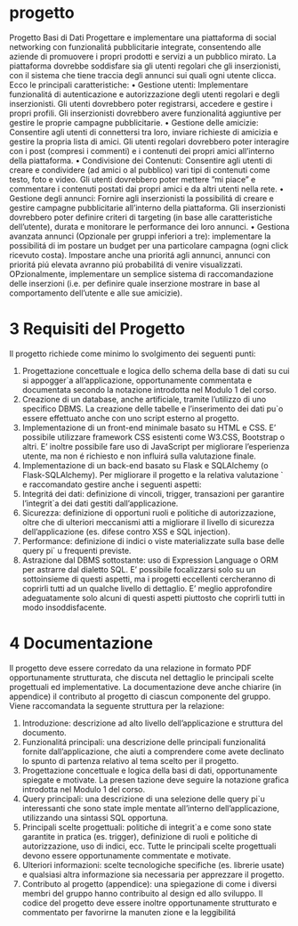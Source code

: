 # progetto
 Progetto Basi di Dati
  Progettare e implementare una piattaforma di social networking con funzionalitá pubblicitarie integrate,
 consentendo alle aziende di promuovere i propri prodotti e servizi a un pubblico mirato. La piattaforma
 dovrebbe soddisfare sia gli utenti regolari che gli inserzionisti, con il sistema che tiene traccia degli annunci
 sui quali ogni utente clicca. Ecco le principali caratteristiche:
 • Gestione utenti: Implementare funzionalitá di autenticazione e autorizzazione degli utenti regolari
 e degli inserzionisti. Gli utenti dovrebbero poter registrarsi, accedere e gestire i propri profili. Gli
 inserzionisti dovrebbero avere funzionalitá aggiuntive per gestire le proprie campagne pubblicitarie.
 • Gestione delle amicizie: Consentire agli utenti di connettersi tra loro, inviare richieste di amicizia e
 gestire la propria lista di amici. Gli utenti regolari dovrebbero poter interagire con i post (compresi i
 commenti) e i contenuti dei propri amici all’interno della piattaforma.
 • Condivisione dei Contenuti: Consentire agli utenti di creare e condividere (ad amici o al pubblico) vari
 tipi di contenuti come testo, foto e video. Gli utenti dovrebbero poter mettere ”mi piace” e commentare
 i contenuti postati dai propri amici e da altri utenti nella rete.
 • Gestione degli annunci: Fornire agli inserzionisti la possibilitá di creare e gestire campagne pubblicitarie
 all’interno della piattaforma. Gli inserzionisti dovrebbero poter definire criteri di targeting (in base
 alle caratteristiche dell’utente), durata e monitorare le performance dei loro annunci.
 • Gestiona avanzata annunci (Opzionale per gruppi inferiori a tre): implementare la possibilitá di im
postare un budget per una particolare campagna (ogni click ricevuto costa). Impostare anche una
 prioritá agli annunci, annunci con prioritá piú elevata avranno piú probabilitá di venire visualizzati.
 OPzionalmente, implementare un semplice sistema di raccomandazione delle inserzioni (i.e. per definire
 quale inserzione mostrare in base al comportamento dell’utente e alle sue amicizie).
 
 # 3 Requisiti del Progetto
 Il progetto richiede come minimo lo svolgimento dei seguenti punti:
 1. Progettazione concettuale e logica dello schema della base di dati su cui si appogger`a all’applicazione,
 opportunamente commentata e documentata secondo la notazione introdotta nel Modulo 1 del corso.
 2. Creazione di un database, anche artificiale, tramite l’utilizzo di uno specifico DBMS. La creazione delle
 tabelle e l’inserimento dei dati pu`o essere effettuato anche con uno script esterno al progetto.
 3. Implementazione di un front-end minimale basato su HTML e CSS. E’ possibile utilizzare framework
 CSS esistenti come W3.CSS, Bootstrap o altri. E’ inoltre possibile fare uso di JavaScript per migliorare
 l’esperienza utente, ma non é richiesto e non influirá sulla valutazione finale.
 4. Implementazione di un back-end basato su Flask e SQLAlchemy (o Flask-SQLAlchemy).
 Per migliorare il progetto e la relativa valutazione ` e raccomandato gestire anche i seguenti aspetti:
 1. Integritá dei dati: definizione di vincoli, trigger, transazioni per garantire l’integrit`a dei dati gestiti
 dall’applicazione.
 2. Sicurezza: definizione di opportuni ruoli e politiche di autorizzazione, oltre che di ulteriori meccanismi
 atti a migliorare il livello di sicurezza dell’applicazione (es. difese contro XSS e SQL injection).
 3. Performance: definizione di indici o viste materializzate sulla base delle query pi` u frequenti previste.
 4. Astrazione dal DBMS sottostante: uso di Expression Language o ORM per astrarre dal dialetto SQL.
 E’ possibile focalizzarsi solo su un sottoinsieme di questi aspetti, ma i progetti eccellenti cercheranno di
 coprirli tutti ad un qualche livello di dettaglio. E’ meglio approfondire adeguatamente solo alcuni di questi
 aspetti piuttosto che coprirli tutti in modo insoddisfacente.

 # 4 Documentazione
 Il progetto deve essere corredato da una relazione in formato PDF opportunamente strutturata, che discuta
 nel dettaglio le principali scelte progettuali ed implementative. La documentazione deve anche chiarire (in
 appendice) il contributo al progetto di ciascun componente del gruppo. Viene raccomandata la seguente
 struttura per la relazione:
 1. Introduzione: descrizione ad alto livello dell’applicazione e struttura del documento.
 2. Funzionalitá principali: una descrizione delle principali funzionalitá fornite dall’applicazione, che aiuti
 a comprendere come avete declinato lo spunto di partenza relativo al tema scelto per il progetto.
 3. Progettazione concettuale e logica della basi di dati, opportunamente spiegate e motivate. La presen
tazione deve seguire la notazione grafica introdotta nel Modulo 1 del corso.
 4. Query principali: una descrizione di una selezione delle query pi`u interessanti che sono state imple
mentate all’interno dell’applicazione, utilizzando una sintassi SQL opportuna.
 5. Principali scelte progettuali: politiche di integrit`a e come sono state garantite in pratica (es. trigger),
 definizione di ruoli e politiche di autorizzazione, uso di indici, ecc. Tutte le principali scelte progettuali
 devono essere opportunamente commentate e motivate.
 6. Ulteriori informazioni: scelte tecnologiche specifiche (es. librerie usate) e qualsiasi altra informazione
 sia necessaria per apprezzare il progetto.
 7. Contributo al progetto (appendice): una spiegazione di come i diversi membri del gruppo hanno
 contribuito al design ed allo sviluppo.
 Il codice del progetto deve essere inoltre opportunamente strutturato e commentato per favorirne la manuten
zione e la leggibilitá
